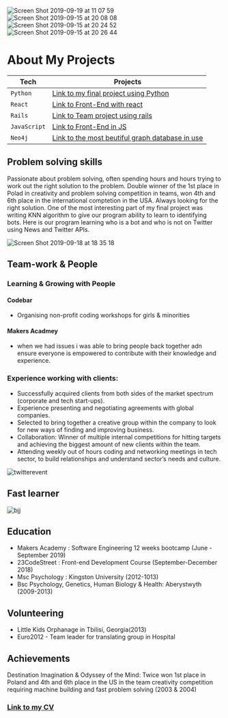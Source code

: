 ![Screen Shot 2019-09-19 at 11 07 59](https://user-images.githubusercontent.com/30932310/65230259-d2206500-dacd-11e9-979a-bc269a442a1b.png)
![Screen Shot 2019-09-15 at 20 08 08](https://user-images.githubusercontent.com/30932310/64926507-196cd400-d7f6-11e9-9afc-7ab2cb9cb39c.png)
![Screen Shot 2019-09-15 at 20 24 52](https://user-images.githubusercontent.com/30932310/64926574-f42c9580-d7f6-11e9-9b70-a98448859d58.png)
![Screen Shot 2019-09-15 at 20 26 44](https://user-images.githubusercontent.com/30932310/64926587-30f88c80-d7f7-11e9-90b9-0e70184b322a.png)

# About My Projects 

| Tech| Projects |
| --- | --- |
| `Python` | [Link to my final project using Python](https://github.com/BenjaminDarking/project_pry) |
| `React` | [Link to Front-End with react](https://github.com/BenjaminDarking/project_pry/tree/master/react) |
| `Rails` | [Link to Team project using rails](https://github.com/KajaMaria/Acebook) |
| `JavaScript` | [Link to Front-End in JS](https://github.com/KajaMaria/news-summary-challenge) |
| `Neo4j` | [Link to the most beutiful graph database in use](https://github.com/BenjaminDarking/project_pry/blob/master/react/src/components/neo.js) |


## Problem solving skills

 Passionate about problem solving, often spending hours and hours trying to work out the right solution to the problem. Double winner of the 1st place in Polad in creativity and problem solving competition in teams, won 4th and 6th place in the international comptetion in the USA. 
 Always looking for the right solution. One of the most interesting part of my final project was writing KNN algorithm to give our program ability to learn to identifying bots. Here is our program learning who is a bot and who is not on Twitter using News and Twitter APIs.

![Screen Shot 2019-09-18 at 18 35 18](https://user-images.githubusercontent.com/30932310/65229148-14e13d80-dacc-11e9-9a60-67b2a04fdc8c.png)

## Team-work & People

### Learning & Growing with People

#### Codebar

- Organising non-profit coding workshops for girls & minorities

#### Makers Acadmey

 - when we had issues i was able to bring people back together adn ensure everyone is empowered to contribute with their knowledge and experience. 

### Experience working with clients:  
- Successfully acquired clients from both sides of the market spectrum (corporate and tech start-ups).
- Experience presenting and negotiating agreements with global companies.
- Selected to bring together a creative group within the company to look for new ways of finding and improving business.
- Collaboration: Winner of multiple internal competitions for hitting targets and achieving the biggest amount of new clients within the team.
- Attending weekly out of hours coding and networking meetings in tech sector, to build relationships and understand sector’s needs and culture.



![twitterevent](https://user-images.githubusercontent.com/30932310/65262554-de76e300-db0a-11e9-93d7-bcf40630a7ea.jpg)


## Fast learner 

![bjj](https://user-images.githubusercontent.com/30932310/65262189-14679780-db0a-11e9-988d-985595f408f0.jpg)

## Education

- Makers Academy : Software Engineering 12 weeks bootcamp (June - September 2019) 
- 23CodeStreet : Front-end Development Course (September-December 2018)
- Msc Psychology : Kingston University (2012-1013)
- Bsc Psychology, Genetics, Human Biology & Health: Aberystwyth (2009-2013)

## Volunteering

- Little Kids Orphanage in Tbilisi, Georgia(2013) 
- Euro2012 - Team leader for translating group in Hospital

## Achievements

Destination Imagination & Odyssey of the Mind: Twice won 1st place in Poland and 4th and 6th place in the US in the team creativity competition requiring machine building and fast problem solving (2003 & 2004)

### [Link to my CV](https://drive.google.com/file/d/12pSqlx13Eyz4_s7VeLRwXjaluj-mA2Pk/view?usp=sharing)
